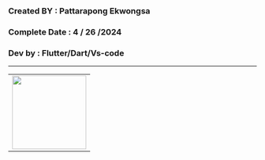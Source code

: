 ### Created BY : Pattarapong Ekwongsa

### Complete Date : 4 / 26 /2024

### Dev by : Flutter/Dart/Vs-code
***


<table>
    <tr>
      <td>
<img src="https://github.com/s6319410018/UML_SMARTWATERMETER/assets/127838702/aba75e2e-963e-4f1c-abdd-fed4725426a3" width="150">
      </td>
     </tr>
   </table>
